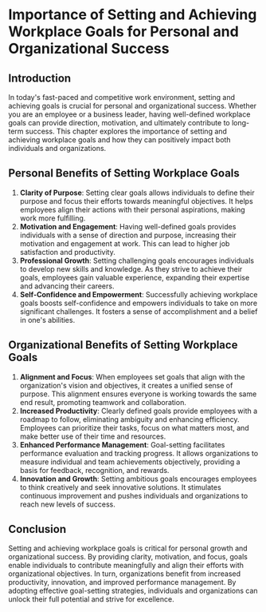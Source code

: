 # Importance of Setting and Achieving Workplace Goals for Personal and Organizational Success

## Introduction

In today's fast-paced and competitive work environment, setting and achieving goals is crucial for personal and organizational success. Whether you are an employee or a business leader, having well-defined workplace goals can provide direction, motivation, and ultimately contribute to long-term success. This chapter explores the importance of setting and achieving workplace goals and how they can positively impact both individuals and organizations.

## Personal Benefits of Setting Workplace Goals

1. **Clarity of Purpose**: Setting clear goals allows individuals to define their purpose and focus their efforts towards meaningful objectives. It helps employees align their actions with their personal aspirations, making work more fulfilling.
2. **Motivation and Engagement**: Having well-defined goals provides individuals with a sense of direction and purpose, increasing their motivation and engagement at work. This can lead to higher job satisfaction and productivity.
3. **Professional Growth**: Setting challenging goals encourages individuals to develop new skills and knowledge. As they strive to achieve their goals, employees gain valuable experience, expanding their expertise and advancing their careers.
4. **Self-Confidence and Empowerment**: Successfully achieving workplace goals boosts self-confidence and empowers individuals to take on more significant challenges. It fosters a sense of accomplishment and a belief in one's abilities.

## Organizational Benefits of Setting Workplace Goals

1. **Alignment and Focus**: When employees set goals that align with the organization's vision and objectives, it creates a unified sense of purpose. This alignment ensures everyone is working towards the same end result, promoting teamwork and collaboration.
2. **Increased Productivity**: Clearly defined goals provide employees with a roadmap to follow, eliminating ambiguity and enhancing efficiency. Employees can prioritize their tasks, focus on what matters most, and make better use of their time and resources.
3. **Enhanced Performance Management**: Goal-setting facilitates performance evaluation and tracking progress. It allows organizations to measure individual and team achievements objectively, providing a basis for feedback, recognition, and rewards.
4. **Innovation and Growth**: Setting ambitious goals encourages employees to think creatively and seek innovative solutions. It stimulates continuous improvement and pushes individuals and organizations to reach new levels of success.

## Conclusion

Setting and achieving workplace goals is critical for personal growth and organizational success. By providing clarity, motivation, and focus, goals enable individuals to contribute meaningfully and align their efforts with organizational objectives. In turn, organizations benefit from increased productivity, innovation, and improved performance management. By adopting effective goal-setting strategies, individuals and organizations can unlock their full potential and strive for excellence.
